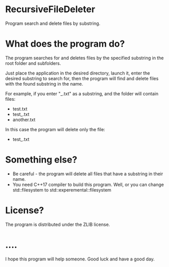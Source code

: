 # RecursiveFileDeleter
Program search and delete files by substring.


# What does the program do?
The program searches for and deletes files by the specified 
substring in the root folder and subfolders.

Just place the application in the desired directory, launch it, enter the desired substring to search for, then the program will find and delete files with the found substring in the name.

For example, if you enter "_.txt" as a substring, and the folder will contain files:

- test.txt
- test_.txt
- another.txt

In this case the program will delete only the file:

- test_.txt

# Something else?
* Be careful - the program will delete all files that have a substring in their name.
* You need C++17 compiler to build this program. Well, or you can change std::filesystem to std::experemental::filesystem


# License?
The program is distributed under the ZLIB license.

# ....
I hope this program will help someone.
Good luck and have a good day.

